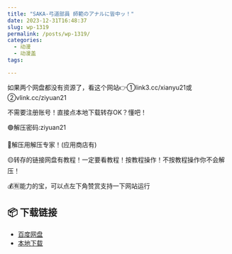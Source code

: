 ```yaml
---
title: "SAKA-弓道部員 師範のアナルに皆中ッ！"
date: 2023-12-31T16:48:37
slug: wp-1319
permalink: /posts/wp-1319/
categories:
  - 动漫
  - 动漫盖
tags:

---
```


如果两个网盘都没有资源了，看这个网站👉①link3.cc/xianyu21或②vlink.cc/ziyuan21

不需要注册账号！直接点本地下载转存OK？懂吧！

🟢解压密码:ziyuan21

🔵解压用解压专家！(应用商店有)

🟡转存的链接网盘有教程！一定要看教程！按教程操作！不按教程操作你不会解压！

💰🈶能力的宝，可以点左下角赞赏支持一下网站运行

## 📦 下载链接
- [百度网盘](https://blziyuan21.com/pay-download/1319?key=1b02035557&down_id=0)
- [本地下载](https://blziyuan21.com/pay-download/1319?key=1b02035557&down_id=1)

